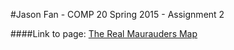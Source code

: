#Jason Fan - COMP 20 Spring 2015 - Assignment 2

####Link to page:
[The Real Maurauders Map](http://tuftsdev.github.io/comp20-jfan/mmap/index.html)
